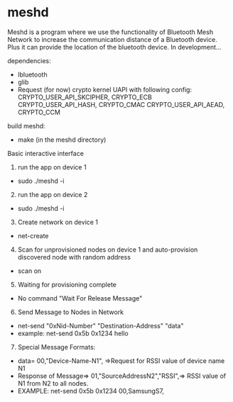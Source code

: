 # meshd
Meshd is a program where we use the functionality of Bluetooth Mesh Network to increase the communication distance of a Bluetooth device. Plus it can provide the location of the bluetooth device.
In development...

dependencies:
- lbluetooth
- glib
- Request (for now) crypto kernel UAPI with following config:
CRYPTO_USER_API_SKCIPHER, CRYPTO_ECB
CRYPTO_USER_API_HASH, CRYPTO_CMAC
CRYPTO_USER_API_AEAD, CRYPTO_CCM


build meshd:
- make 
(in the meshd directory)

Basic interactive interface

1. run the app on device 1
- sudo ./meshd -i

2. run the app on device 2
- sudo ./meshd -i

3. Create network on device 1
- net-create

4. Scan for unprovisioned nodes on device 1 and  auto-provision discovered node with random address
- scan on

5. Waiting for provisioning complete
- No command "Wait For Release Message"

6. Send Message to Nodes in Network
- net-send  "0xNid-Number"  "Destination-Address" "data"
- example:  net-send  0x5b  0x1234  hello

7. Special Message Formats:
- data= 00,"Device-Name-N1",  =>Request for RSSI value of device name N1
- Response of  Message=>   01,"SourceAddressN2","RSSI",=> RSSI value of N1 from N2 to all nodes.
- EXAMPLE:  net-send  0x5b  0x1234  00,SamsungS7,
